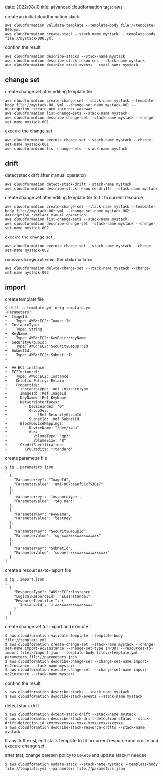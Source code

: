 date: 2022/08/10
title: advanced cloudformation
tags: aws

create an initial cloudformation stack

	aws cloudformation validate-template --template-body file://template-000.yml
	aws cloudformation create-stack --stack-name mystack  --template-body file://mystack-000.yml

confirm the result

	aws cloudformation describe-stacks --stack-name mystack 
	aws cloudformation describe-stack-resources --stack-name mystack 
	aws cloudformation describe-stack-events --stack-name mystack 

## change set

create change set after editing template file

	aws cloudformation create-change-set --stack-name mystack --template-body file://mystack-001.yml --change-set-name mystack-001 --description 'create new Internet Gateway'
	aws cloudformation list-change-sets --stack-name mystack 
	aws cloudformation describe-change-set --stack-name mystack --change-set-name mystack-001

execute the change set

	aws cloudformation execute-change-set --stack-name mystack --change-set-name mystack-001
	aws cloudformation list-change-sets --stack-name mystack 

## drift

detect stack drift after manual operation

	aws cloudformation detect-stack-drift --stack-name mystack 
	aws cloudformation describe-stack-resource-drifts --stack-name mystack 

create change set after editing template file to fit to current resource

	aws cloudformation create-change-set --stack-name mystack --template-body file://mystack-002.yml --change-set-name mystack-002 --description 'reflect manual operation'
	aws cloudformation list-change-sets --stack-name mystack 
	aws cloudformation describe-change-set --stack-name mystack --change-set-name mystack-002

execute the change set

	aws cloudformation execute-change-set --stack-name mystack --change-set-name mystack-002

remove change set when the status is false

	aws cloudformation delete-change-set --stack-name mystack --change-set-name mystack-002

## import

create template file

```
$ diff -u template.yml.orig template.yml
+Parameters:
+  ImageId:
+    Type: AWS::EC2::Image::Id
+  InstanceType:
+    Type: String
+  KeyName:
+    Type: AWS::EC2::KeyPair::KeyName
+  SecurityGroupId:
+    Type: AWS::EC2::SecurityGroup::Id
+  SubnetId:
+    Type: AWS::EC2::Subnet::Id
+

+  ## EC2 instance
+  EC2Instance1:
+    Type: AWS::EC2::Instance
+    DeletionPolicy: Retain
+    Properties: 
+      InstanceType: !Ref InstanceType
+      ImageId: !Ref ImageId
+      KeyName: !Ref KeyName
+      NetworkInterfaces: 
+        - DeviceIndex: "0"
+          GroupSet:
+            - !Ref SecurityGroupId
+          SubnetId: !Ref SubnetId
+      BlockDeviceMappings: 
+        - DeviceName: "/dev/xvda"
+          Ebs: 
+            VolumeType: "gp3"
+            VolumeSize: "8"
+      CreditSpecification:
+        CPUCredits: "standard"
```

create parameter file

```
$ jq . parameters.json
[
  {
    "ParameterKey": "ImageId",
    "ParameterValue": "ami-007daaef51c7530e7"
  },
  {
    "ParameterKey": "InstanceType",
    "ParameterValue": "t4g.nano"
  },
  {
    "ParameterKey": "KeyName",
    "ParameterValue": "testkey"
  },
  {
    "ParameterKey": "SecurityGroupId",
    "ParameterValue": "sg-xxxxxxxxxxxxxxxxx"
  },
  {
    "ParameterKey": "SubnetId",
    "ParameterValue": "subnet-xxxxxxxxxxxxxxxxx"
  }
]
```

create a resources-to-import file

```
$ jq . import.json 
[
  {
    "ResourceType": "AWS::EC2::Instance",
    "LogicalResourceId": "EC2Instance1",
    "ResourceIdentifier": {
      "InstanceId": "i-xxxxxxxxxxxxxxxxx"
    }
  }
]
```

create change set for import and execute it

	$ aws cloudformation validate-template --template-body file://template.yml
	$ aws cloudformation create-change-set --stack-name mystack --change-set-name import-ec2instance --change-set-type IMPORT --resources-to-import file://import.json --template-body file://template.yml --parameters file://parameters.json
	$ aws cloudformation describe-change-set --change-set-name import-ec2instance --stack-name mystack
	$ aws cloudformation execute-change-set  --change-set-name import-ec2instance --stack-name mystack

confirm the result

	$ aws cloudformation describe-stacks --stack-name mystack
	$ aws cloudformation describe-stack-events --stack-name mystack

detect stack drift

	$ aws cloudformation detect-stack-drift --stack-name mystack
	$ aws cloudformation describe-stack-drift-detection-status --stack-drift-detection-id xxxxxxxxxxxxx-xxxx-xxxx-xxxxxxxxxxx
	$ aws cloudformation describe-stack-resource-drifts --stack-name mystack

If any drift exist, edit stack template to fit to current resource and create and execute change set.


after that, change deletion policy to `Delete` and update stack if needed

	$ aws cloudformation update-stack --stack-name mystack --template-body file://template.yml --parameters file://parameters.json


